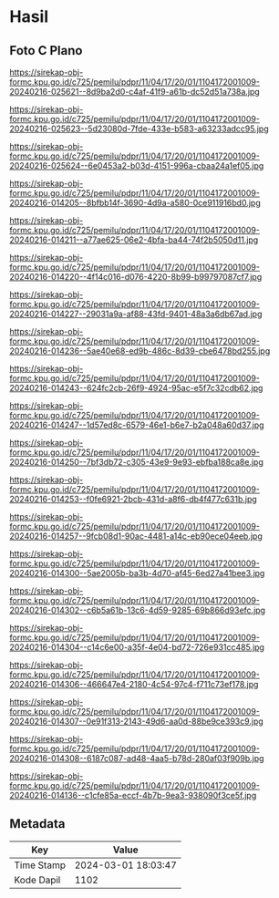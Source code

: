 # Hasil

## Foto C Plano

https://sirekap-obj-formc.kpu.go.id/c725/pemilu/pdpr/11/04/17/20/01/1104172001009-20240216-025621--8d9ba2d0-c4af-41f9-a61b-dc52d51a738a.jpg

https://sirekap-obj-formc.kpu.go.id/c725/pemilu/pdpr/11/04/17/20/01/1104172001009-20240216-025623--5d23080d-7fde-433e-b583-a63233adcc95.jpg

https://sirekap-obj-formc.kpu.go.id/c725/pemilu/pdpr/11/04/17/20/01/1104172001009-20240216-025624--6e0453a2-b03d-4151-996a-cbaa24a1ef05.jpg

https://sirekap-obj-formc.kpu.go.id/c725/pemilu/pdpr/11/04/17/20/01/1104172001009-20240216-014205--8bfbb14f-3690-4d9a-a580-0ce911916bd0.jpg

https://sirekap-obj-formc.kpu.go.id/c725/pemilu/pdpr/11/04/17/20/01/1104172001009-20240216-014211--a77ae625-06e2-4bfa-ba44-74f2b5050d11.jpg

https://sirekap-obj-formc.kpu.go.id/c725/pemilu/pdpr/11/04/17/20/01/1104172001009-20240216-014220--4f14c016-d076-4220-8b99-b99797087cf7.jpg

https://sirekap-obj-formc.kpu.go.id/c725/pemilu/pdpr/11/04/17/20/01/1104172001009-20240216-014227--29031a9a-af88-43fd-9401-48a3a6db67ad.jpg

https://sirekap-obj-formc.kpu.go.id/c725/pemilu/pdpr/11/04/17/20/01/1104172001009-20240216-014236--5ae40e68-ed9b-486c-8d39-cbe6478bd255.jpg

https://sirekap-obj-formc.kpu.go.id/c725/pemilu/pdpr/11/04/17/20/01/1104172001009-20240216-014243--624fc2cb-26f9-4924-95ac-e5f7c32cdb62.jpg

https://sirekap-obj-formc.kpu.go.id/c725/pemilu/pdpr/11/04/17/20/01/1104172001009-20240216-014247--1d57ed8c-6579-46e1-b6e7-b2a048a60d37.jpg

https://sirekap-obj-formc.kpu.go.id/c725/pemilu/pdpr/11/04/17/20/01/1104172001009-20240216-014250--7bf3db72-c305-43e9-9e93-ebfba188ca8e.jpg

https://sirekap-obj-formc.kpu.go.id/c725/pemilu/pdpr/11/04/17/20/01/1104172001009-20240216-014253--f0fe6921-2bcb-431d-a8f6-db4f477c631b.jpg

https://sirekap-obj-formc.kpu.go.id/c725/pemilu/pdpr/11/04/17/20/01/1104172001009-20240216-014257--9fcb08d1-90ac-4481-a14c-eb90ece04eeb.jpg

https://sirekap-obj-formc.kpu.go.id/c725/pemilu/pdpr/11/04/17/20/01/1104172001009-20240216-014300--5ae2005b-ba3b-4d70-af45-6ed27a41bee3.jpg

https://sirekap-obj-formc.kpu.go.id/c725/pemilu/pdpr/11/04/17/20/01/1104172001009-20240216-014302--c6b5a61b-13c6-4d59-9285-69b866d93efc.jpg

https://sirekap-obj-formc.kpu.go.id/c725/pemilu/pdpr/11/04/17/20/01/1104172001009-20240216-014304--c14c6e00-a35f-4e04-bd72-726e931cc485.jpg

https://sirekap-obj-formc.kpu.go.id/c725/pemilu/pdpr/11/04/17/20/01/1104172001009-20240216-014306--466647e4-2180-4c54-97c4-f711c73ef178.jpg

https://sirekap-obj-formc.kpu.go.id/c725/pemilu/pdpr/11/04/17/20/01/1104172001009-20240216-014307--0e91f313-2143-49d6-aa0d-88be9ce393c9.jpg

https://sirekap-obj-formc.kpu.go.id/c725/pemilu/pdpr/11/04/17/20/01/1104172001009-20240216-014308--6187c087-ad48-4aa5-b78d-280af03f909b.jpg

https://sirekap-obj-formc.kpu.go.id/c725/pemilu/pdpr/11/04/17/20/01/1104172001009-20240216-014136--c1cfe85a-eccf-4b7b-9ea3-938090f3ce5f.jpg


## Metadata

| Key        | Value               |
| ---------- | ------------------- |
| Time Stamp | 2024-03-01 18:03:47 |
| Kode Dapil | 1102                |



